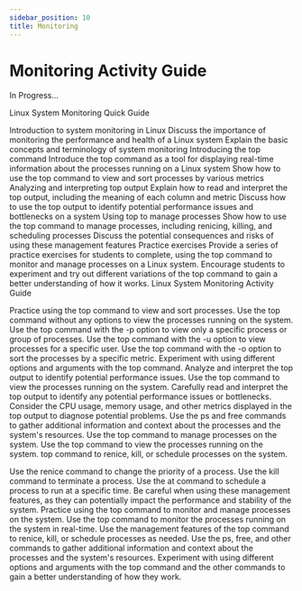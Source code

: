 ```yaml
---
sidebar_position: 10
title: Monitoring
---
```


# Monitoring Activity Guide

In Progress...

Linux System Monitoring Quick Guide

Introduction to system monitoring in Linux
Discuss the importance of monitoring the performance and health of a Linux system
Explain the basic concepts and terminology of system monitoring
Introducing the top command
Introduce the top command as a tool for displaying real-time information about the processes running on a Linux system
Show how to use the top command to view and sort processes by various metrics
Analyzing and interpreting top output
Explain how to read and interpret the top output, including the meaning of each column and metric
Discuss how to use the top output to identify potential performance issues and bottlenecks on a system
Using top to manage processes
Show how to use the top command to manage processes, including renicing, killing, and scheduling processes
Discuss the potential consequences and risks of using these management features
Practice exercises
Provide a series of practice exercises for students to complete, using the top command to monitor and manage processes on a Linux system.
Encourage students to experiment and try out different variations of the top command to gain a better understanding of how it works.
Linux System Monitoring Activity Guide

Practice using the top command to view and sort processes.
Use the top command without any options to view the processes running on the system.
Use the top command with the -p option to view only a specific process or group of processes.
Use the top command with the -u option to view processes for a specific user.
Use the top command with the -o option to sort the processes by a specific metric.
Experiment with using different options and arguments with the top command.
Analyze and interpret the top output to identify potential performance issues.
Use the top command to view the processes running on the system.
Carefully read and interpret the top output to identify any potential performance issues or bottlenecks.
Consider the CPU usage, memory usage, and other metrics displayed in the top output to diagnose potential problems.
Use the ps and free commands to gather additional information and context about the processes and the system's resources.
Use the top command to manage processes on the system.
Use the top command to view the processes running on the system.
top command to renice, kill, or schedule processes on the system.

Use the renice command to change the priority of a process.
Use the kill command to terminate a process.
Use the at command to schedule a process to run at a specific time.
Be careful when using these management features, as they can potentially impact the performance and stability of the system.
Practice using the top command to monitor and manage processes on the system.
Use the top command to monitor the processes running on the system in real-time.
Use the management features of the top command to renice, kill, or schedule processes as needed.
Use the ps, free, and other commands to gather additional information and context about the processes and the system's resources.
Experiment with using different options and arguments with the top command and the other commands to gain a better understanding of how they work.